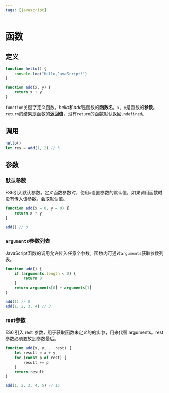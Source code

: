 ```yaml
---
tags: [javascript]
---
```


# 函数

## 定义

```javascript
function hello() {
	console.log("Hello,JavaScript!")
}

function add(x, y) {
	return x + y
}
```

`function`关键字定义函数。*hello*和*add*是函数的**函数名**。`x, y`是函数的**参数**。`return`的结果是函数的**返回值**，没有`return`的函数默认返回`undefined`。

## 调用

```javascript
hello()
let res = add(1, 2) // 3
```

## 参数

### 默认参数

ES6引入默认参数。定义函数参数时，使用`=`设置参数的默认值，如果调用函数时没有传入该参数，会取默认值。

```javascript
function add(x = 0, y = 0) {
	return x + y
}

add() // 0
```

### `arguments`参数列表

JavaScript函数的调用允许传入任意个参数。函数内可通过`arguments`获取参数列表。

```javascript
function add() {
	if (arguments.length < 2) {
		return 0
	}
	return arguments[0] + arguments[1]
}

add(1) // 0
add(1, 2, 3, 4) // 3
```

### rest参数

ES6 引入 rest 参数，用于获取函数未定义的的实参，用来代替 arguments。rest 参数必须要放到参数最后。

```javascript
function add(x, y, ...rest) {
	let result = x + y
	for (const p of rest) {
		result += p
	}
	return result
}

add(1, 2, 3, 4, 5) // 15
```



	
